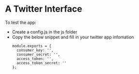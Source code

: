# A Twitter Interface
To test the app:
  - Create a config.js in the js folder
  - Copy the below snippet and fill in your twitter app infomation
      ```
      module.exports = {
        consumer_key: '',
        consumer_secret: '',
        access_token: '',
        access_token_secret: ''
      };
      ``` 